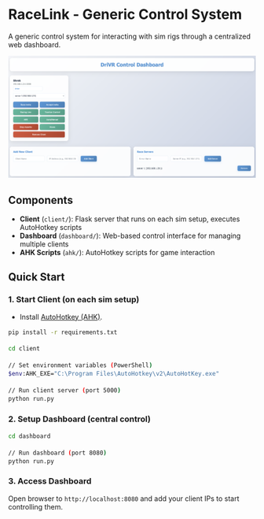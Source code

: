 # RaceLink - Generic Control System

A generic control system for interacting with sim rigs through a centralized web dashboard.

![RaceLink Dashboard](assets/drivr.png)

## Components

- **Client** (`client/`): Flask server that runs on each sim setup, executes AutoHotkey scripts
- **Dashboard** (`dashboard/`): Web-based control interface for managing multiple clients
- **AHK Scripts** (`ahk/`): AutoHotkey scripts for game interaction

## Quick Start

### 1. Start Client (on each sim setup)

* Install [AutoHotkey (AHK)](https://www.autohotkey.com/).

```sh
pip install -r requirements.txt

cd client

// Set environment variables (PowerShell)
$env:AHK_EXE="C:\Program Files\AutoHotkey\v2\AutoHotKey.exe"

// Run client server (port 5000)
python run.py
```

### 2. Setup Dashboard (central control)

```sh
cd dashboard

// Run dashboard (port 8080)
python run.py
```

### 3. Access Dashboard
Open browser to `http://localhost:8080` and add your client IPs to start controlling them.


